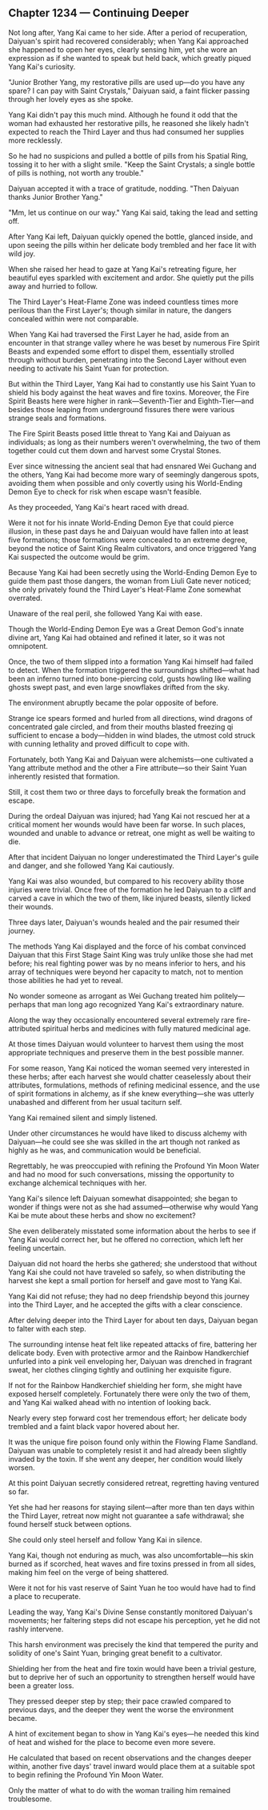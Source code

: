 ## Chapter 1234 — Continuing Deeper

Not long after, Yang Kai came to her side. After a period of recuperation, Daiyuan's spirit had recovered considerably; when Yang Kai approached she happened to open her eyes, clearly sensing him, yet she wore an expression as if she wanted to speak but held back, which greatly piqued Yang Kai's curiosity.

"Junior Brother Yang, my restorative pills are used up—do you have any spare? I can pay with Saint Crystals," Daiyuan said, a faint flicker passing through her lovely eyes as she spoke.

Yang Kai didn't pay this much mind. Although he found it odd that the woman had exhausted her restorative pills, he reasoned she likely hadn't expected to reach the Third Layer and thus had consumed her supplies more recklessly.

So he had no suspicions and pulled a bottle of pills from his Spatial Ring, tossing it to her with a slight smile. "Keep the Saint Crystals; a single bottle of pills is nothing, not worth any trouble."

Daiyuan accepted it with a trace of gratitude, nodding. "Then Daiyuan thanks Junior Brother Yang."

"Mm, let us continue on our way." Yang Kai said, taking the lead and setting off.

After Yang Kai left, Daiyuan quickly opened the bottle, glanced inside, and upon seeing the pills within her delicate body trembled and her face lit with wild joy.

When she raised her head to gaze at Yang Kai's retreating figure, her beautiful eyes sparkled with excitement and ardor. She quietly put the pills away and hurried to follow.

The Third Layer's Heat-Flame Zone was indeed countless times more perilous than the First Layer's; though similar in nature, the dangers concealed within were not comparable.

When Yang Kai had traversed the First Layer he had, aside from an encounter in that strange valley where he was beset by numerous Fire Spirit Beasts and expended some effort to dispel them, essentially strolled through without burden, penetrating into the Second Layer without even needing to activate his Saint Yuan for protection.

But within the Third Layer, Yang Kai had to constantly use his Saint Yuan to shield his body against the heat waves and fire toxins. Moreover, the Fire Spirit Beasts here were higher in rank—Seventh-Tier and Eighth-Tier—and besides those leaping from underground fissures there were various strange seals and formations.

The Fire Spirit Beasts posed little threat to Yang Kai and Daiyuan as individuals; as long as their numbers weren't overwhelming, the two of them together could cut them down and harvest some Crystal Stones.

Ever since witnessing the ancient seal that had ensnared Wei Guchang and the others, Yang Kai had become more wary of seemingly dangerous spots, avoiding them when possible and only covertly using his World-Ending Demon Eye to check for risk when escape wasn't feasible.

As they proceeded, Yang Kai's heart raced with dread.

Were it not for his innate World-Ending Demon Eye that could pierce illusion, in these past days he and Daiyuan would have fallen into at least five formations; those formations were concealed to an extreme degree, beyond the notice of Saint King Realm cultivators, and once triggered Yang Kai suspected the outcome would be grim.

Because Yang Kai had been secretly using the World-Ending Demon Eye to guide them past those dangers, the woman from Liuli Gate never noticed; she only privately found the Third Layer's Heat-Flame Zone somewhat overrated.

Unaware of the real peril, she followed Yang Kai with ease.

Though the World-Ending Demon Eye was a Great Demon God's innate divine art, Yang Kai had obtained and refined it later, so it was not omnipotent.

Once, the two of them slipped into a formation Yang Kai himself had failed to detect. When the formation triggered the surroundings shifted—what had been an inferno turned into bone-piercing cold, gusts howling like wailing ghosts swept past, and even large snowflakes drifted from the sky.

The environment abruptly became the polar opposite of before.

Strange ice spears formed and hurled from all directions, wind dragons of concentrated gale circled, and from their mouths blasted freezing qi sufficient to encase a body—hidden in wind blades, the utmost cold struck with cunning lethality and proved difficult to cope with.

Fortunately, both Yang Kai and Daiyuan were alchemists—one cultivated a Yang attribute method and the other a Fire attribute—so their Saint Yuan inherently resisted that formation.

Still, it cost them two or three days to forcefully break the formation and escape.

During the ordeal Daiyuan was injured; had Yang Kai not rescued her at a critical moment her wounds would have been far worse. In such places, wounded and unable to advance or retreat, one might as well be waiting to die.

After that incident Daiyuan no longer underestimated the Third Layer's guile and danger, and she followed Yang Kai cautiously.

Yang Kai was also wounded, but compared to his recovery ability those injuries were trivial. Once free of the formation he led Daiyuan to a cliff and carved a cave in which the two of them, like injured beasts, silently licked their wounds.

Three days later, Daiyuan's wounds healed and the pair resumed their journey.

The methods Yang Kai displayed and the force of his combat convinced Daiyuan that this First Stage Saint King was truly unlike those she had met before; his real fighting power was by no means inferior to hers, and his array of techniques were beyond her capacity to match, not to mention those abilities he had yet to reveal.

No wonder someone as arrogant as Wei Guchang treated him politely—perhaps that man long ago recognized Yang Kai's extraordinary nature.

Along the way they occasionally encountered several extremely rare fire-attributed spiritual herbs and medicines with fully matured medicinal age.

At those times Daiyuan would volunteer to harvest them using the most appropriate techniques and preserve them in the best possible manner.

For some reason, Yang Kai noticed the woman seemed very interested in these herbs; after each harvest she would chatter ceaselessly about their attributes, formulations, methods of refining medicinal essence, and the use of spirit formations in alchemy, as if she knew everything—she was utterly unabashed and different from her usual taciturn self.

Yang Kai remained silent and simply listened.

Under other circumstances he would have liked to discuss alchemy with Daiyuan—he could see she was skilled in the art though not ranked as highly as he was, and communication would be beneficial.

Regrettably, he was preoccupied with refining the Profound Yin Moon Water and had no mood for such conversations, missing the opportunity to exchange alchemical techniques with her.

Yang Kai's silence left Daiyuan somewhat disappointed; she began to wonder if things were not as she had assumed—otherwise why would Yang Kai be mute about these herbs and show no excitement?

She even deliberately misstated some information about the herbs to see if Yang Kai would correct her, but he offered no correction, which left her feeling uncertain.

Daiyuan did not hoard the herbs she gathered; she understood that without Yang Kai she could not have traveled so safely, so when distributing the harvest she kept a small portion for herself and gave most to Yang Kai.

Yang Kai did not refuse; they had no deep friendship beyond this journey into the Third Layer, and he accepted the gifts with a clear conscience.

After delving deeper into the Third Layer for about ten days, Daiyuan began to falter with each step.

The surrounding intense heat felt like repeated attacks of fire, battering her delicate body. Even with protective armor and the Rainbow Handkerchief unfurled into a pink veil enveloping her, Daiyuan was drenched in fragrant sweat, her clothes clinging tightly and outlining her exquisite figure.

If not for the Rainbow Handkerchief shielding her form, she might have exposed herself completely. Fortunately there were only the two of them, and Yang Kai walked ahead with no intention of looking back.

Nearly every step forward cost her tremendous effort; her delicate body trembled and a faint black vapor hovered about her.

It was the unique fire poison found only within the Flowing Flame Sandland. Daiyuan was unable to completely resist it and had already been slightly invaded by the toxin. If she went any deeper, her condition would likely worsen.

At this point Daiyuan secretly considered retreat, regretting having ventured so far.

Yet she had her reasons for staying silent—after more than ten days within the Third Layer, retreat now might not guarantee a safe withdrawal; she found herself stuck between options.

She could only steel herself and follow Yang Kai in silence.

Yang Kai, though not enduring as much, was also uncomfortable—his skin burned as if scorched, heat waves and fire toxins pressed in from all sides, making him feel on the verge of being shattered.

Were it not for his vast reserve of Saint Yuan he too would have had to find a place to recuperate.

Leading the way, Yang Kai's Divine Sense constantly monitored Daiyuan's movements; her faltering steps did not escape his perception, yet he did not rashly intervene.

This harsh environment was precisely the kind that tempered the purity and solidity of one's Saint Yuan, bringing great benefit to a cultivator.

Shielding her from the heat and fire toxin would have been a trivial gesture, but to deprive her of such an opportunity to strengthen herself would have been a greater loss.

They pressed deeper step by step; their pace crawled compared to previous days, and the deeper they went the worse the environment became.

A hint of excitement began to show in Yang Kai's eyes—he needed this kind of heat and wished for the place to become even more severe.

He calculated that based on recent observations and the changes deeper within, another five days' travel inward would place them at a suitable spot to begin refining the Profound Yin Moon Water.

Only the matter of what to do with the woman trailing him remained troublesome.